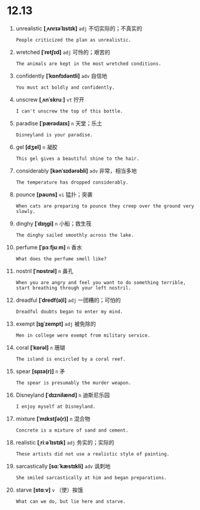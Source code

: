 # 12.13

1. unrealistic **[ˌʌnrɪəˈlɪstɪk]** `adj` 不切实际的；不真实的

   ```
   People criticized the plan as unrealistic.

   ```

2. wretched **[ˈretʃɪd]** `adj` 可怜的；艰苦的

   ```
   The animals are kept in the most wretched conditions.

   ```

3. confidently **[ˈkɒnfɪdəntli]** `adv` 自信地

   ```
   You must act boldly and confidently.

   ```

4. unscrew **[ˌʌnˈskruː]** `vt` 拧开

   ```
   I can't unscrew the top of this bottle.

   ```

5. paradise **[ˈpærədaɪs]** `n` 天堂；乐土

   ```
   Disneyland is your paradise.

   ```

6. gel **[dʒel]** `n` 凝胶

   ```
   This gel gives a beautiful shine to the hair.

   ```

7. considerably **[kənˈsɪdərəbli]** `adv` 非常，相当多地

   ```
   The temperature has dropped considerably.

   ```

8. pounce **[paʊns]** `vi` 猛扑；突袭

   ```
   When cats are preparing to pounce they creep over the ground very slowly.

   ```

9. dinghy **[ˈdɪŋɡi]** `n` 小船；救生筏

   ```
   The dinghy sailed smoothly across the lake.

   ```

10. perfume **[ˈpɜːfjuːm]** `n` 香水

    ```
    What does the perfume smell like?

    ```

11. nostril **[ˈnɒstrəl]** `n` 鼻孔

    ```
    When you are angry and feel you want to do something terrible, start breathing through your left nostril.

    ```

12. dreadful **[ˈdredf(ə)l]** `adj` 一团糟的；可怕的

    ```
    Dreadful doubts began to enter my mind.

    ```

13. exempt **[ɪɡˈzempt]** `adj` 被免除的

    ```
    Men in college were exempt from military service.

    ```

14. coral **[ˈkɒrəl]** `n` 珊瑚

    ```
    The island is encircled by a coral reef.

    ```

15. spear **[spɪə(r)]** `n` 矛

    ```
    The spear is presumably the murder weapon.

    ```

16. Disneyland **[ˈdɪznilænd]** `n` 迪斯尼乐园

    ```
    I enjoy myself at Disneyland.

    ```

17. mixture **[ˈmɪkstʃə(r)]** `n` 混合物

    ```
    Concrete is a mixture of sand and cement.

    ```

18. realistic **[ˌriːəˈlɪstɪk]** `adj` 务实的；实际的

    ```
    These artists did not use a realistic style of painting.

    ```

19. sarcastically **[sɑːˈkæstɪkli]** `adv` 讽刺地

    ```
    She smiled sarcastically at him and began preparations.

    ```

20. starve **[stɑːv]** `v` （使）挨饿

    ```
    What can we do, but lie here and starve.

    ```
